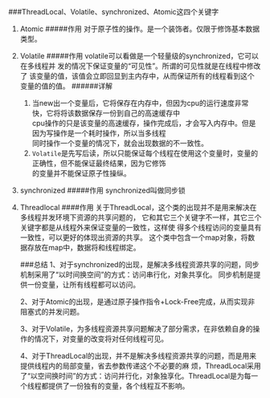 ###ThreadLocal、Volatile、synchronized、Atomic这四个关键字
1.  Atomic
    #####作用
    对于原子性的操作。是一个装饰者。仅限于修饰基本数据类型。
    

2.  Volatile
    #####作用
    volatile可以看做是一个轻量级的synchronized，它可以在多线程并
    发的情况下保证变量的“可见性”。所谓的可见性就是在线程中修改了
    该变量的值，该值会立即回显到主内存中，从而保证所有的线程看到这个
    变量的值的值。
    ######详解
    1. 当new出一个变量后，它将保存在内存中，但因为cpu的运行速度非常快，它将将该数据保存一份到自己的高速缓存中<br>
        cpu操作的只是该变量的高速缓存，操作完成后，才会写入内存中。但是因为写操作是一个耗时操作，所以当多线程<br>
        同时操作一个变量的情况下，就会出现数据的不一致性。
    2.  `Volatile`是先写后读，所以只能保证每个线程在使用这个变量时，变量的正确性，但不能保证最终结果，因为它修饰<br>
        的变量并不能保证原子性操纵。
        

3. synchronized
    #####作用
    synchronized叫做同步锁
    
    
4. Threadlocal
    ####作用
    关于ThreadLocal，这个类的出现并不是用来解决在多线程并发环境下资源的共享问题的，
    它和其它三个关键字不一样，其它三个关键字都是从线程外来保证变量的一致性，这样使
    得多个线程访问的变量具有一致性，可以更好的体现出资源的共享。
    这个类中包含一个map对象，将数据存放在map中，数据将和线程绑定。
    
    
    ###总结
     1、对于synchronized的出现，是解决多线程资源共享的问题，同步机制采用了“以时间换空间”的方式：访问串行化，对象共享化。
         同步机制是提供一份变量，让所有线程都可以访问。
    
     2、对于Atomic的出现，是通过原子操作指令+Lock-Free完成，从而实现非阻塞式的并发问题。
    
     3、对于Volatile，为多线程资源共享问题解决了部分需求，在非依赖自身的操作的情况下，对变量的改变将对任何线程可见。
    
     4、对于ThreadLocal的出现，并不是解决多线程资源共享的问题，而是用来提供线程内的局部变量，省去参数传递这个不必要的麻
     烦，ThreadLocal采用了“以空间换时间”的方式：访问并行化，对象独享化。ThreadLocal是为每一个线程都提供了一份独有的变量，各个线程互不影响。
